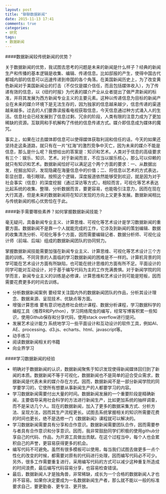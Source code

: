 ```yaml
---
layout: post
title: "聊聊数据新闻"
date: 2015-11-13 17:41
comments: true
categories: 
- 研究
tags:
- 数据新闻
---
```




####数据新闻较传统新闻的优势？

关于数据新闻的优势，我试图去思考的问题是未来的新闻是什么样子？经典的新闻生产和传播的基本逻辑是收集、编辑、传递信息。比如邸报的产生，使得中国古代都城内部的信息可以迅速传递到帝国的各个角落。在美国新闻历史上，为了改变黄色新闻对于美国新闻业的打击（不仅仅是媒介信任，而且包括媒体收入），为了传递有效的信息，以《纽约时报》为代表的媒介产业从业者提出了做严肃新闻的标准，并将其发展为西方新闻专业主义的主要元素。这种以传递信息为目标的新闻产业在未来的媒介环境下是无法生存的，因为独家的信息越来越少，信息传递的渠道越来越多。过去的人们要靠读报看电视获取信息，今天信息通过种方式涌入人的生活。信息社会已经发展到了信息过剩、冗余的阶段，人类有限的注意力成为了更加稀缺的资源。互联网和手机解构了传统的信息传递方式。媒介即信息成为媒体的魔咒。

事实上，如果在过去媒体即信息可以使得媒体获取利润和信任的话，今天的如果还坚持走这条道路，就只有在一片“红海”的激烈竞争中灭亡，因为未来的媒介不能是信息，那么是什么呢？我想给出的答案是：知识和艺术。人类对于信息的高级要求有三个：娱乐、知识、艺术。对于新闻而言，不应当以娱乐核心，那么可以仰赖的就只有知识和艺术。数据新闻恰好可以满足这个两个方面的要求：一、从数据出发，挖掘出知识，发现隐藏在海量信息中的价值；二、将信息以艺术的方式表达，彰显创意，吸引眼球。按照这个逻辑，深度报道依然能够受到欢迎，就是因为对于社会事实（信息）的深度挖掘（通过深访等方式）。相较而言，可视化等艺术表达比起系统的收集、整理、分析数据而言，要更容易，也能吸引注意力，因而在现在大行其道，但是未来的数据新闻将在知识发现的方向上又更多发展。数据新闻相比与传统新闻的核心优势恰在于此。



####新手需要哪些素养？如何掌握数据新闻技能？

毫无疑问，具备新闻专业主义、计算思维、可视化等艺术设计是学习数据新闻的重要方面。数据新闻不是靠一个人就能完成的工作，它涉及到新闻的策划编辑、数据的收集清洗分析、可视化等多个方面，因而需要编辑记者、数据分析师、可视化设计师（前端、后端）组成的数据新闻团队的协同努力。

掌握数据新闻技能需要加强在新闻专业主义、计算思维、可视化等艺术设计三个方面的训练。不同背景的人面临的学习数据新闻的困难是不一样的。计算机背景的同学可能在艺术设计方面有所缺陷，也可能在统计思维的方面有所不足。平面设计的同学可能对互动设计，对于基于编写代码为主的工作充满畏惧。对于新闻学院的同学而言，新闻专业主义的训练是必修课，计算思维和艺术设计则可能是短板，因而需要花费更多的时间去训练。

- 分析数据新闻案例
要经常关注国内外的数据新闻团队的作品，分析其设计理念、数据来源、呈现技术、优缺点等方面。
- 增强计算思维
要有意识地选修社会统计课程、数据分析课程，学习数据科学的编程工具（推荐R和Python），学习网络爬虫的编写，经常写博客积累一些知识，使用Github保存和分享代码，使用stack overflow进行提问。
- 发展艺术设计能力
系统地学习一些平面设计和互动设计的软件工具，例如AI、AE、processing、d3.js、echarts、html、javascript等。
- 动手练习
- 阅读数据新闻相关的书籍
- 向业界学习

####学习数据新闻的经验

- 明确对于数据新闻的认识，数据新闻聚焦于知识发现使得新闻媒体回归到了新闻的本质。数据新闻不等于可视化，数据新闻也不是简单的迎合受众需求，数据新闻是代表未来的媒介存在方式。因而，数据新闻不是一部分新闻学院的同学要学习的，它使所有想要从事新闻生产的人都要学习的内容。
- 学习数据新闻需要付出大量的时间。数据新闻发展的一个重要阶段是精确新闻，主要倡导采用社会科学的方法进行新闻生产，比如更加系统的抽样调查，而不是采访几个人。现在的数据新闻，加入了更多的数据采集方式、分析方法、呈现方法，因而其生产流程更长。试图去系统掌握相关的知识所需要花费的时间也更长，绝不是选修一门《数据新闻》课程就可以解决的。
- 学习数据新闻需要具有分享和合作意识。数据新闻需要团队合作，因而需要参与者具有合作意识和分享意识。因而，我非常鼓励同学们积极的使用github分享自己的代码、作品，为开源工具做出贡献。在这个过程当中，每个人也会累积自己的声誉，更容易获得更多的机会。
- 编写代码不可避免。虽然有很多模板可以使用，每当我们试图去做更多一点个性化的改变的时候，都需要对原有的代码进行处理，因而编写代码必不可少。另外，很多工作需要重复进行，采用编写代码的方式可以减少这种重复所造成的时间浪费，最后编写代码容易分享，也容易检查错误。
- 最后，数据新闻人才是独角兽，非常稀缺，成长为一个合格的数据新闻人才也并不容易。如果你决定要成为一名数据新闻生产者，那么就不能以一般的标准要求自己，要更勤奋、更专注、更开放。






